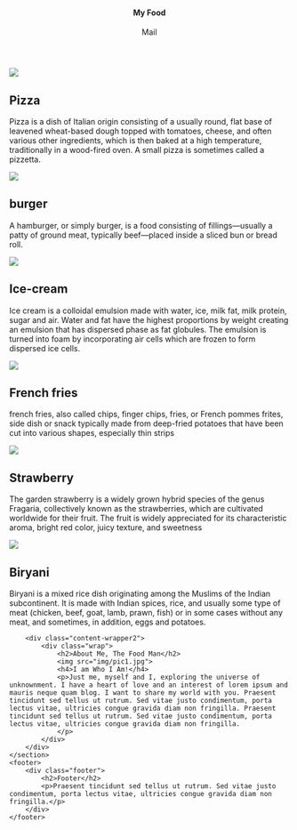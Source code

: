 <!DOCTYPE html>
<html>
<head>
	<title>Website</title>
	<link rel="stylesheet" type="text/css" href="style.css">
</head>
<body>
	<header>
		<div class="header">
			<h4>My Food</h4>
			<p>Mail</p>
		</div>
	</header>
	<section>
		<div class="content-wrapper1">
			<div class="part1">
				<div class="box1">
					<img src="img/food1.jpg">
					<h2>Pizza</h2>
					<p>Pizza is a dish of Italian origin consisting of a usually round, flat base of leavened wheat-based dough topped with tomatoes, cheese, and often various other ingredients, which is then baked at a high temperature, traditionally in a wood-fired oven. A small pizza is sometimes called a pizzetta.</p>
				</div>
				<div class="box1">
					<img src="img/food2.jpg">
					<h2>burger</h2>
					<p>A hamburger, or simply burger, is a food consisting of fillings—usually a patty of ground meat, typically beef—placed inside a sliced bun or bread roll.</p>
				</div>
				<div class="box1">
					<img src="img/food3.jpg">
					<h2>Ice-cream</h2>
					<p>Ice cream is a colloidal emulsion made with water, ice, milk fat, milk protein, sugar and air. Water and fat have the highest proportions by weight creating an emulsion that has dispersed phase as fat globules. The emulsion is turned into foam by incorporating air cells which are frozen to form dispersed ice cells.</p>
				</div>
			</div>
			<div class="part2">
				<div class="box1">
					<img src="img/food4.jpg">
					<h2>French fries</h2>
					<p>french fries, also called chips, finger chips, fries, or French pommes frites, side dish or snack typically made from deep-fried potatoes that have been cut into various shapes, especially thin strips</p>
				</div>
				<div class="box1">
					<img src="img/food5.jpg">
					<h2>Strawberry</h2>
					<p>The garden strawberry is a widely grown hybrid species of the genus Fragaria, collectively known as the strawberries, which are cultivated worldwide for their fruit. The fruit is widely appreciated for its characteristic aroma, bright red color, juicy texture, and sweetness</p>
				</div>
				<div class="box1">
					<img src="img/food6.png">
					<h2>Biryani</h2>
					<p>Biryani is a mixed rice dish originating among the Muslims of the Indian subcontinent. It is made with Indian spices, rice, and usually some type of meat (chicken, beef, goat, lamb, prawn, fish) or in some cases without any meat, and sometimes, in addition, eggs and potatoes.</p>
				</div>
			</div>
		</div>

		<div class="content-wrapper2">
			<div class="wrap">
				<h2>About Me, The Food Man</h2>
				<img src="img/pic1.jpg">
				<h4>I am Who I Am!</h4>
				<p>Just me, myself and I, exploring the universe of unknownment. I have a heart of love and an interest of lorem ipsum and mauris neque quam blog. I want to share my world with you. Praesent tincidunt sed tellus ut rutrum. Sed vitae justo condimentum, porta lectus vitae, ultricies congue gravida diam non fringilla. Praesent tincidunt sed tellus ut rutrum. Sed vitae justo condimentum, porta lectus vitae, ultricies congue gravida diam non fringilla.
				</p>
			</div>
		</div>
	</section>
	<footer>
		<div class="footer">
			<h2>Footer</h2>
			<p>Praesent tincidunt sed tellus ut rutrum. Sed vitae justo condimentum, porta lectus vitae, ultricies congue gravida diam non fringilla.</p>
		</div>
	</footer>
</body>
</html>
